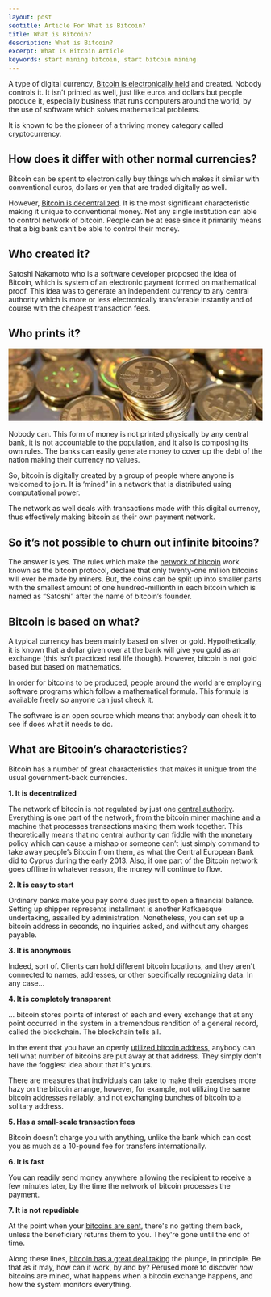```yaml
---
layout: post
seotitle: Article For What is Bitcoin?
title: What is Bitcoin?
description: What is Bitcoin?
excerpt: What Is Bitcoin Article
keywords: start mining bitcoin, start bitcoin mining
---
```


<p>A type of digital currency, <a href="/miner-fees-added-to-bitpay-invoices/">Bitcoin is electronically held</a> and created. Nobody controls it. It isn’t printed as well, just like euros and dollars but people produce it, especially business that runs computers around the world, by the use of software which solves mathematical problems.</p>

<p>It is known to be the pioneer of a thriving money category called cryptocurrency.</p>

<h2>How does it differ with other normal currencies?</h2>

<p>Bitcoin can be spent to electronically buy things which makes it similar with conventional euros, dollars or yen that are traded digitally as well.</p>

<p>However, <a href="/drive-drives-bitcoin-for-quick-rebound/">Bitcoin is decentralized</a>. It is the most significant characteristic making it unique to conventional money. Not any single institution can able to control network of bitcoin. People can be at ease since it primarily means that a big bank can’t be able to control their money. </p>

<h2>Who created it?</h2>

<p>Satoshi Nakamoto who is a software developer proposed the idea of Bitcoin, which is system of an electronic payment formed on mathematical proof. This idea was to generate an independent currency to any central authority which is more or less electronically transferable instantly and of course with the cheapest transaction fees. </p>

<h2>Who prints it?</h2>

<p><center><img src="/images/what-is-bitcoin.jpg" alt="what is bitcoin"/></center></p>

<p>Nobody can.  This form of money is not printed physically by any central bank, it is not accountable to the population, and it also is composing its own rules. The banks can easily generate money to cover up the debt of the nation making their currency no values.</p>

<p>So, bitcoin is digitally created by a group of people where anyone is welcomed to join. It is ‘mined” in a network that is distributed using computational power.</p>

<p>The network as well deals with transactions made with this digital currency, thus effectively making bitcoin as their own payment network. </p>

<h2>So it’s not possible to churn out infinite bitcoins?</h2>

<p>The answer is yes.  The rules which make the <a href="/genesis-mining-review/">network of bitcoin</a> work known as the bitcoin protocol, declare that only twenty-one million bitcoins will ever be made by miners. But, the coins can be split up into smaller parts with the smallest amount of one hundred-millionth in each bitcoin which is named as “Satoshi” after the name of bitcoin’s founder. </p>

<h2>Bitcoin is based on what?</h2>

<p>A typical currency has been mainly based on silver or gold. Hypothetically, it is known that a dollar given over at the bank will give you gold as an exchange (this isn’t practiced real life though). However, bitcoin is not gold based but based on mathematics. </p>

<p>In order for bitcoins to be produced, people around the world are employing software programs which follow a mathematical formula. This formula is available freely so anyone can just check it.</p>

<p>The software is an open source which means that anybody can check it to see if does what it needs to do. </p>

<h2>What are Bitcoin’s characteristics?</h2>

<p>Bitcoin has a number of great characteristics that makes it unique from the usual government-back currencies.</p>

<strong>1.	It is decentralized</strong>

<p>The network of bitcoin is not regulated by just one <a href="/hashflare-cloud-mining-review">central authority</a>. Everything is one part of the network, from the bitcoin miner machine and a machine that processes transactions making them work together. This theoretically means that no central authority can fiddle with the monetary policy which can cause a mishap or someone can’t just simply command to take away people’s Bitcoin from them, as what the Central European Bank did to Cyprus during the early 2013. Also, if one part of the Bitcoin network goes offline in whatever reason, the money will continue to flow. </p>

<strong>2.	It is easy to start </strong>

<p>Ordinary banks make you pay some dues just to open a financial balance. Setting up shipper represents installment is another Kafkaesque undertaking, assailed by administration. Nonetheless, you can set up a bitcoin address in seconds, no inquiries asked, and without any charges payable.</p>

<strong>3.	It is anonymous</strong>

<p>Indeed, sort of. Clients can hold different bitcoin locations, and they aren't connected to names, addresses, or other specifically recognizing data. In any case…</p>

<strong>4.	It is completely transparent</strong>

<p>… bitcoin stores points of interest of each and every exchange that at any point occurred in the system in a tremendous rendition of a general record, called the blockchain. The blockchain tells all. </p>

<p>In the event that you have an openly <a href="/bitcoin-predictions-from-reserve-bank-of-india/">utilized bitcoin address</a>, anybody can tell what number of bitcoins are put away at that address. They simply don't have the foggiest idea about that it's yours. </p>

<p>There are measures that individuals can take to make their exercises more hazy on the bitcoin arrange, however, for example, not utilizing the same bitcoin addresses reliably, and not exchanging bunches of bitcoin to a solitary address.</p>

<strong>5.	Has a small-scale transaction fees</strong>

<p>Bitcoin doesn’t charge you with anything, unlike the bank which can cost you as much as a 10-pound fee for transfers internationally. </p>

<strong>6.	It is fast</strong>

<p>You can readily send money anywhere allowing the recipient to receive a few minutes later, by the time the network of bitcoin processes the payment. </p>

<strong>7.	It is not repudiable</strong>

<p>At the point when your <a href="/why-bitcoin-bill-of-north-dakota-is-failure/">bitcoins are sent</a>, there's no getting them back, unless the beneficiary returns them to you. They're gone until the end of time. </p>

<p>Along these lines, <a href="/beijing-threatens-shut-down-bitcoin-exchanges/">bitcoin has a great deal taking</a> the plunge, in principle. Be that as it may, how can it work, by and by? Perused more to discover how bitcoins are mined, what happens when a bitcoin exchange happens, and how the system monitors everything.</p>

